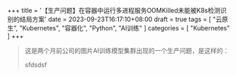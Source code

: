 +++
title = '【生产问题】在容器中运行多进程服务OOMKilled未能被K8s检测识别的结局方案'
date = 2023-09-23T16:17:10+08:00
draft = true
tags = [
    "云原生",
    "Kubernetes",
    "容器化",
    "Python", "AI训练"
]
categories = [
    "Kubernetes"
]
+++

> 这是两个月前公司的图片AI训练模型集群出现的一个生产问题，是这样的：
> 
> sfdsdsf